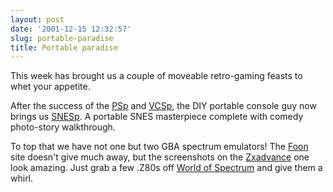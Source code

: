 ```yaml
---
layout: post
date: '2001-12-15 12:32:57'
slug: portable-paradise
title: Portable paradise
---
```


This week has brought us a couple of moveable retro-gaming feasts to whet your appetite.

After the success of the [PSp](http://www.classicgaming.com/vcsp/PSp/PSp1.htm) and [VCSp](http://www.classicgaming.com/vcsp/), the DIY portable console guy now brings us [SNESp](http://www.classicgaming.com/vcsp/SNESp1.htm). A portable SNES masterpiece complete with comedy photo-story walkthrough.

To top that we have not one but two GBA spectrum emulators! The [Foon](http://foon.pocketheaven.com/) site doesn't give much away, but the screenshots on the [Zxadvance](http://zxadvance.gbaemu.com/) one look amazing. Just grab a few .Z80s off [World of Spectrum](http://www.worldofspectrum.org/archive.html) and give them a whirl.